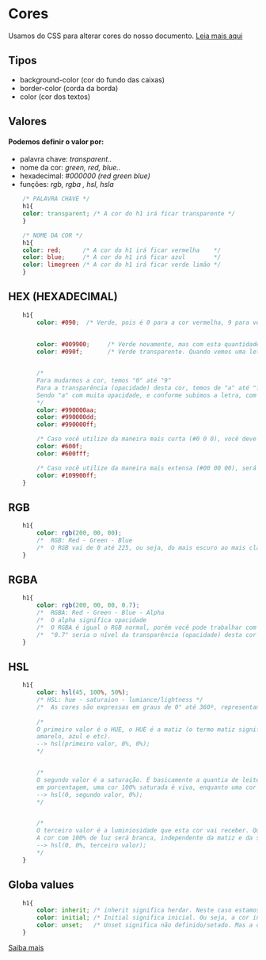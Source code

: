 # Cores
Usamos do CSS para alterar cores do nosso documento.
<a href="https://codepen.io/FireguiQueen/pen/KKBXwgW">Leia mais aqui </a>

## Tipos 
* background-color (cor do fundo das caixas)
* border-color (corda da borda)
* color (cor dos textos)

## Valores
#### Podemos definir o valor por: 
- palavra chave: _transparent.._
- nome da cor: _green, red, blue.._ 
- hexadecimal: _#000000  (red green blue)_
- funções: _rgb, rgba , hsl, hsla_


```css
    /* PALAVRA CHAVE */
    h1{
    color: transparent; /* A cor do h1 irá ficar transparente */
    }

    /* NOME DA COR */
    h1{
    color: red;      /* A cor do h1 irá ficar vermelha    */
    color: blue;     /* A cor do h1 irá ficar azul        */
    color: limegreen /* A cor do h1 irá ficar verde limão */
    }
```

## HEX (HEXADECIMAL) 
```css
    h1{
        color: #090;  /* Verde, pois é 0 para a cor vermelha, 9 para verde e 0 para o azul.  */ 
        
        
        color: #009900;     /* Verde novamente, mas com esta quantidade de números temos um controle maior em relação a esta cor */   
        color: #090f;       /* Verde transparente. Quando vemos uma letra no HEX, estamos trabalhando com a com sua opacidade    */


        /* 
        Para mudarmos a cor, temos "0" até "9"  
        Para a transparência (opacidade) desta cor, temos de "a" até "f".
        Sendo "a" com muita opacidade, e conforme subimos a letra, com menos opacidade, ou seja, menos transparente. 
        */ 
        color: #990000aa; 
        color: #990000dd; 
        color: #990000ff; 

        /* Caso você utilize da maneira mais curta (#0 0 0), você deve colocar somente uma letra alfabética ou três. */
        color: #600f;
        color: #600fff;

        /* Caso você utilize da maneira mais extensa (#00 00 00), será necessário colocar a letra alfabética duas vezes. */
        color: #109900ff;  
    }
```


## RGB 
```css
    h1{
        color: rgb(200, 00, 00); 
        /*  RGB: Red - Green - Blue                                         */    
        /*  O RGB vai de 0 até 225, ou seja, do mais escuro ao mais claro   */ 
    }            
```

## RGBA
```css
    h1{
        color: rgb(200, 00, 00, 0.7);
        /*  RGBA: Red - Green - Blue - Alpha                                                */
        /*  O alpha significa opacidade                                                     */
        /*  O RGBA é igual o RGB normal, porém você pode trabalhar com a opacidade da cor   */ 
        /*  "0.7" seria o nível da transparência (opacidade) desta cor                      */    
    }            
```


## HSL  
```css
    h1{
        color: hsl(45, 100%, 50%);
        /* HSL: hue - saturaion - lumiance/lightness */
        /*  As cores são expressas em graus de 0° até 360º, representando uma volta completa na borda do círculo cromático */  
        
        /* 
        O primeiro valor é o HUE, o HUE é a matiz (o termo matiz significa que eu consigo especificar a cor, como verde, 
        amarelo, azul e etc).
        --> hsl(primeiro valor, 0%, 0%);
        */


        /* 
        O segundo valor é a saturação. É basicamente a quantia de leite você pôe no seu achocolatado. Os valores são mostrados 
        em porcentagem, uma cor 100% saturada é viva, enquanto uma cor menos insaturada é uma cor mais morta. 
        --> hsl(0, segundo valor, 0%);
        */


        /* 
        O terceiro valor é a luminiosidade que esta cor vai receber. Quanto mais luz, mais clara esta cor será. 
        A cor com 100% de luz será branca, independente da matiz e da saturação. 0% de luz a cor será preta, pois não há luz para ela.
        --> hsl(0, 0%, terceiro valor);
        */
    }
```


## Globa values
```css
    h1{
        color: inherit; /* inherit significa herdar. Neste caso estamos herdando a cor do pai do h1.     */
        color: initial; /* Initial significa inicial. Ou seja, a cor inicial do documento (preto)         */
        color: unset;   /* Unset significa não definido/setado. Mas a cor acabaria sendo herdada da tag pai */
    }
```


<a href="https://developer.mozilla.org/en-US/docs/Web/CSS/color">Saiba mais </a>
